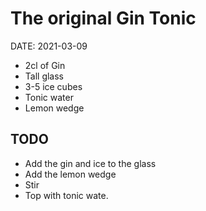 # The original Gin Tonic 

DATE: 2021-03-09

- 2cl of Gin
- Tall glass
- 3-5 ice cubes
- Tonic water
- Lemon wedge


## TODO

- Add the gin and ice to the glass
- Add the lemon wedge
- Stir
- Top with tonic wate.
